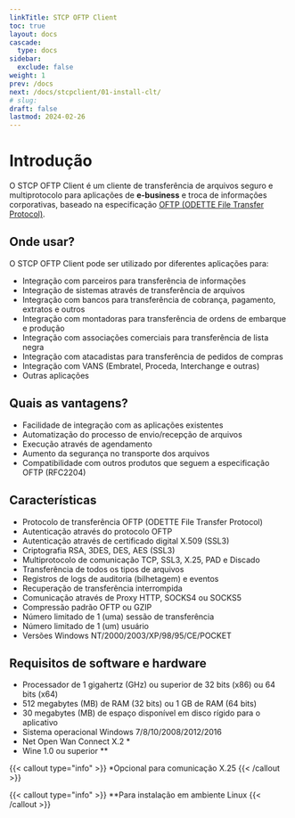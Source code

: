 ```yaml
---
linkTitle: STCP OFTP Client
toc: true
layout: docs
cascade:
  type: docs
sidebar:
  exclude: false
weight: 1
prev: /docs
next: /docs/stcpclient/01-install-clt/
# slug:
draft: false
lastmod: 2024-02-26
---
```

# Introdução

O STCP OFTP Client é um cliente de transferência de arquivos seguro e multiprotocolo para aplicações de **e-business** e troca de informações corporativas, baseado na especificação [OFTP (ODETTE File Transfer Protocol)](/odette).

## Onde usar?

O STCP OFTP Client pode ser utilizado por diferentes aplicações para:

- Integração com parceiros para transferência de informações
- Integração de sistemas através de transferência de arquivos
- Integração com bancos para transferência de cobrança, pagamento, extratos e outros
- Integração com montadoras para transferência de ordens de embarque e produção
- Integração com associações comerciais para transferência de lista negra
- Integração com atacadistas para transferência de pedidos de compras
- Integração com VANS (Embratel, Proceda, Interchange e outras)
- Outras aplicações

## Quais as vantagens?

- Facilidade de integração com as aplicações existentes
- Automatização do processo de envio/recepção de arquivos
- Execução através de agendamento
- Aumento da segurança no transporte dos arquivos
- Compatibilidade com outros produtos que seguem a especificação OFTP (RFC2204)

## Características

- Protocolo de transferência OFTP (ODETTE File Transfer Protocol)
- Autenticação através do protocolo OFTP
- Autenticação através de certificado digital X.509 (SSL3)
- Criptografia RSA, 3DES, DES, AES (SSL3)
- Multiprotocolo de comunicação TCP, SSL3, X.25, PAD e Discado
- Transferência de todos os tipos de arquivos
- Registros de logs de auditoria (bilhetagem) e eventos
- Recuperação de transferência interrompida
- Comunicação através de Proxy HTTP, SOCKS4 ou SOCKS5
- Compressão padrão OFTP ou GZIP
- Número limitado de 1 (uma) sessão de transferência
- Número limitado de 1 (um) usuário
- Versões Windows NT/2000/2003/XP/98/95/CE/POCKET

## Requisitos de software e hardware

- Processador de 1 gigahertz (GHz) ou superior de 32 bits (x86) ou 64 bits (x64)
- 512 megabytes (MB) de RAM (32 bits) ou 1 GB de RAM (64 bits)
- 30 megabytes (MB) de espaço disponível em disco rígido para o aplicativo
- Sistema operacional Windows 7/8/10/2008/2012/2016
- Net Open Wan Connect X.2 \*
- Wine 1.0 ou superior \*\*

{{< callout type="info" >}}
*Opcional para comunicação X.25
{{< /callout >}}

{{< callout type="info" >}}
**Para instalação em ambiente Linux
{{< /callout >}}

